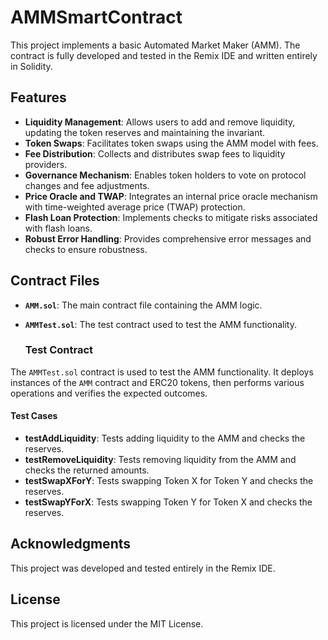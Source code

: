# AMMSmartContract
This project implements a basic Automated Market Maker (AMM). The contract is fully developed and tested in the Remix IDE and written entirely in Solidity. 

## Features

- **Liquidity Management**: Allows users to add and remove liquidity, updating the token reserves and maintaining the invariant.
- **Token Swaps**: Facilitates token swaps using the AMM model with fees.
- **Fee Distribution**: Collects and distributes swap fees to liquidity providers.
- **Governance Mechanism**: Enables token holders to vote on protocol changes and fee adjustments.
- **Price Oracle and TWAP**: Integrates an internal price oracle mechanism with time-weighted average price (TWAP) protection.
- **Flash Loan Protection**: Implements checks to mitigate risks associated with flash loans.
- **Robust Error Handling**: Provides comprehensive error messages and checks to ensure robustness.

## Contract Files

- **`AMM.sol`**: The main contract file containing the AMM logic.
- **`AMMTest.sol`**: The test contract used to test the AMM functionality.

  ### Test Contract

The `AMMTest.sol` contract is used to test the AMM functionality. It deploys instances of the `AMM` contract and ERC20 tokens, then performs various operations and verifies the expected outcomes.

#### Test Cases

- **testAddLiquidity**: Tests adding liquidity to the AMM and checks the reserves.
- **testRemoveLiquidity**: Tests removing liquidity from the AMM and checks the returned amounts.
- **testSwapXForY**: Tests swapping Token X for Token Y and checks the reserves.
- **testSwapYForX**: Tests swapping Token Y for Token X and checks the reserves.

## Acknowledgments

This project was developed and tested entirely in the Remix IDE.

## License

This project is licensed under the MIT License.
